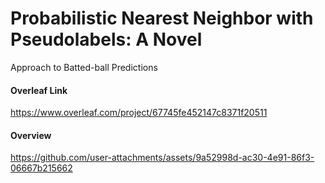 # Probabilistic Nearest Neighbor with Pseudolabels: A Novel
Approach to Batted-ball Predictions
#### Overleaf Link
https://www.overleaf.com/project/67745fe452147c8371f20511
#### Overview


https://github.com/user-attachments/assets/9a52998d-ac30-4e91-86f3-06667b215662

